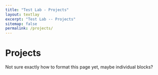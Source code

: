 ```yaml
---
title: "Test Lab - Projects"
layout: textlay
excerpt: "Test Lab -- Projects"
sitemap: false
permalink: /projects/
---
```


# Projects

Not sure exactly how to format this page yet, maybe individual blocks?
